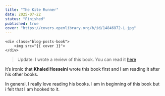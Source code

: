 ```yaml
---
title: "The Kite Runner"
date: 2025-07-22
status: "Finished"
published: true
cover: "https://covers.openlibrary.org/b/id/14846872-L.jpg"
---
```


	<div class="blog-posts-book">
  		<img src="{{ cover }}">
	</div>

> Update: I wrote a review of this book. You can read it [here](/src/posts/2025-07-31-book-review-the-kite-runner.md)

It’s ironic that **Khaled Hosseini** wrote this book first and I am reading it after his other books.

In general, I really love reading his books. I am in beginning of this book but i felt that I am hooked to it.
